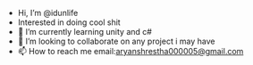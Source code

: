 - Hi, I’m @idunlife
- Interested in doing cool shit
- 🌱 I’m currently learning unity and c#
- 💞️ I’m looking to collaborate on any project i may have
- 📫 How to reach me email:aryanshrestha000005@gmail.com


